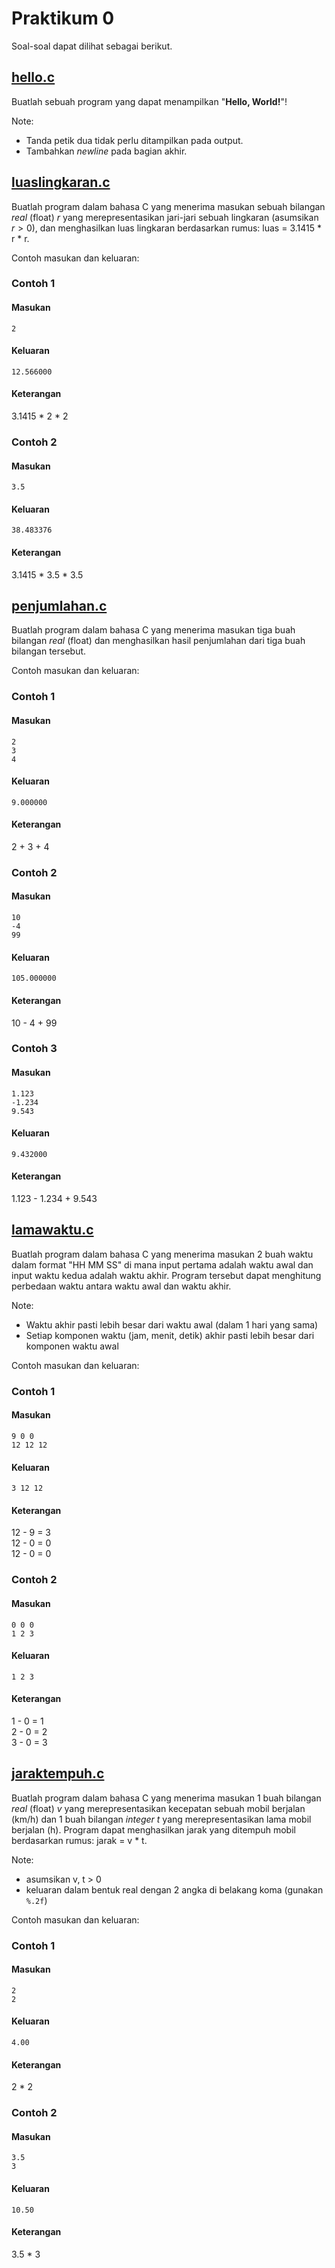 # Praktikum 0

Soal-soal dapat dilihat sebagai berikut. 

## [hello.c](hello.c)

Buatlah sebuah program yang dapat menampilkan "**Hello, World!**"!

Note:
* Tanda petik dua tidak perlu ditampilkan pada output.
* Tambahkan _newline_ pada bagian akhir.

## [luaslingkaran.c](luaslingkaran.c)

Buatlah program dalam bahasa C yang menerima masukan sebuah bilangan _real_ (float) $r$ yang merepresentasikan jari-jari sebuah lingkaran (asumsikan $r > 0$), dan menghasilkan luas lingkaran berdasarkan rumus: luas = 3.1415 * r * r.

Contoh masukan dan keluaran:

### Contoh 1
#### Masukan
```
2
```
#### Keluaran
```
12.566000
```
#### Keterangan
3.1415 * 2 * 2

### Contoh 2
#### Masukan
```
3.5
```
#### Keluaran
```
38.483376
```
#### Keterangan
3.1415 * 3.5 * 3.5

## [penjumlahan.c](penjumlahan.c)

Buatlah program dalam bahasa C yang menerima masukan tiga buah bilangan _real_ (float) dan menghasilkan hasil penjumlahan dari tiga buah bilangan tersebut.

Contoh masukan dan keluaran:

### Contoh 1
#### Masukan
```
2
3
4
```
#### Keluaran
```
9.000000
```
#### Keterangan
2 + 3 + 4

### Contoh 2
#### Masukan
```
10
-4
99
```
#### Keluaran
```
105.000000
```
#### Keterangan
10 - 4 + 99

### Contoh 3
#### Masukan
```
1.123
-1.234
9.543
```
#### Keluaran
```
9.432000
```
#### Keterangan
1.123 - 1.234 + 9.543

## [lamawaktu.c](lamawaktu.c)

Buatlah program dalam bahasa C yang menerima masukan 2 buah waktu dalam format "HH MM SS" di mana input pertama adalah waktu awal dan input waktu kedua adalah waktu akhir. Program tersebut dapat menghitung perbedaan waktu antara waktu awal dan waktu akhir.

Note: 
* Waktu akhir pasti lebih besar dari waktu awal (dalam 1 hari yang sama)
* Setiap komponen waktu (jam, menit, detik) akhir pasti lebih besar dari komponen waktu awal

Contoh masukan dan keluaran:

### Contoh 1
#### Masukan
```
9 0 0
12 12 12
```
#### Keluaran
```
3 12 12 
```
#### Keterangan
12 - 9 = 3  
12 - 0 = 0  
12 - 0 = 0  

### Contoh 2
#### Masukan
```
0 0 0
1 2 3
```
#### Keluaran
```
1 2 3
```
#### Keterangan
1 - 0 = 1  
2 - 0 = 2  
3 - 0 = 3  

## [jaraktempuh.c](hello.c)

Buatlah program dalam bahasa C yang menerima masukan 1 buah bilangan _real_ (float) $v$ yang merepresentasikan kecepatan sebuah mobil berjalan (km/h) dan 1 buah bilangan _integer_ $t$ yang merepresentasikan lama mobil berjalan (h). Program dapat menghasilkan jarak yang ditempuh mobil berdasarkan rumus: jarak = v * t.

Note:
* asumsikan v, t > 0
* keluaran dalam bentuk real dengan 2 angka di belakang koma (gunakan `%.2f`)

Contoh masukan dan keluaran:

### Contoh 1
#### Masukan
```
2
2
```
#### Keluaran
```
4.00
```
#### Keterangan
2 * 2

### Contoh 2
#### Masukan
```
3.5
3
```
#### Keluaran
```
10.50
```
#### Keterangan
3.5 * 3
